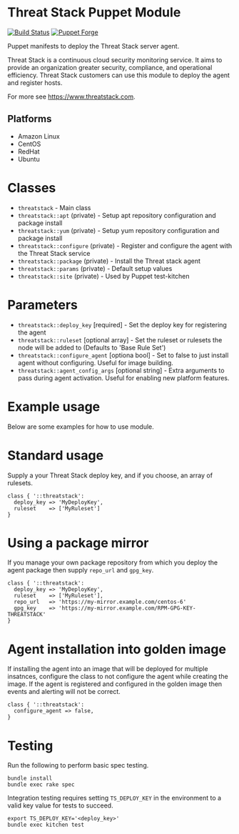 Threat Stack Puppet Module
================

[![Build Status](https://travis-ci.org/threatstack/threatstack-puppet.svg?branch=master)][travis]
[![Puppet Forge](http://img.shields.io/puppetforge/v/threatstack/threatstack.svg)][module]

[travis]: https://travis-ci.org/threatstack/threatstack-puppet
[module]: https://forge.puppetlabs.com/threatstack/threatstack

Puppet manifests to deploy the Threat Stack server agent.

Threat Stack is a continuous cloud security monitoring service. It aims to provide an organization greater security, compliance, and operational efficiency.  Threat Stack customers can use this module to deploy the agent and register hosts.

For more see https://www.threatstack.com.

Platforms
---------

* Amazon Linux
* CentOS
* RedHat
* Ubuntu

Classes
=======

* `threatstack` - Main class
* `threatstack::apt` (private) - Setup apt repository configuration and package install
* `threatstack::yum` (private) - Setup yum repository configuration and package install
* `threatstack::configure` (private) - Register and configure the agent with the Threat Stack service
* `threatstack::package` (private) - Install the Threat stack agent
* `threatstack::params` (private) - Default setup values
* `threatstack::site` (private) - Used by Puppet test-kitchen

Parameters
=====

* `threatstack::deploy_key` [required] - Set the deploy key for registering the agent
* `threatstack::ruleset` [optional array] - Set the ruleset or rulesets the node will be added to (Defaults to 'Base Rule Set')
* `threatstack::configure_agent` [optiona bool] - Set to false to just install agent without configuring. Useful for image building.
* `threatstack::agent_config_args` [optional string] - Extra arguments to pass during agent activation.  Useful for enabling new platform features.

Example usage
=====
Below are some examples for how to use module.

Standard usage
===
Supply a your Threat Stack deploy key, and if you choose, an array of rulesets.
```
class { '::threatstack':
  deploy_key => 'MyDeployKey',
  ruleset    => ['MyRuleset']
}
```
Using a package mirror
===
If you manage your own package repository from which you deploy the agent package then supply `repo_url` and `gpg_key`.
```
class { '::threatstack':
  deploy_key => 'MyDeployKey',
  ruleset    => ['MyRuleset'],
  repo_url   => 'https://my-mirror.example.com/centos-6'
  gpg_key    => 'https://my-mirror.example.com/RPM-GPG-KEY-THREATSTACK'
}
```

Agent installation into golden image
===
If installing the agent into an image that will be deployed for multiple insatnces, configure the class to not configure the agent while creating the image.  If the agent is registered and configured in the golden image then events and alerting will not be correct.
```
class { '::threatstack':
  configure_agent => false,
}
```

Testing
=======
Run the following to perform basic spec testing.
```
bundle install
bundle exec rake spec
```

Integration testing requires setting `TS_DEPLOY_KEY` in the environment to a valid key value for tests to succeed.
```
export TS_DEPLOY_KEY='<deploy_key>'
bundle exec kitchen test
```

